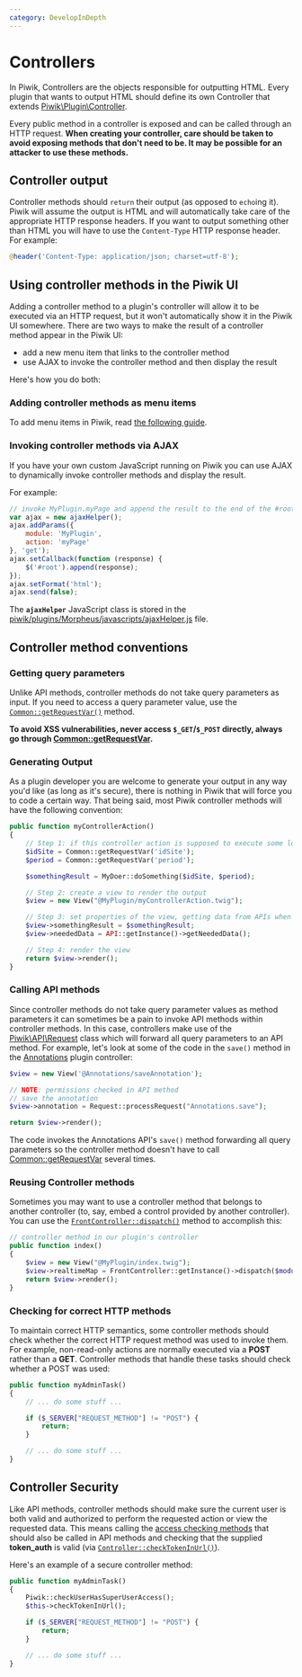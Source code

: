 ```yaml
---
category: DevelopInDepth
---
```

# Controllers

In Piwik, Controllers are the objects responsible for outputting HTML. Every plugin that wants to output HTML should define its own Controller that extends [Piwik\Plugin\Controller](/api-reference/Piwik/Plugin/Controller).

Every public method in a controller is exposed and can be called through an HTTP request. **When creating your controller, care should be taken to avoid exposing methods that don't need to be. It may be possible for an attacker to use these methods.**

## Controller output

Controller methods should `return` their output (as opposed to `echo`ing it). Piwik will assume the output is HTML and will automatically take care of the appropriate HTTP response headers. If you want to output something other than HTML you will have to use the `Content-Type` HTTP response header. For example:

```php
@header('Content-Type: application/json; charset=utf-8');
```

## Using controller methods in the Piwik UI

Adding a controller method to a plugin's controller will allow it to be executed via an HTTP request, but it won't automatically show it in the Piwik UI somewhere. There are two ways to make the result of a controller method appear in the Piwik UI:

* add a new menu item that links to the controller method
* use AJAX to invoke the controller method and then display the result

Here's how you do both:

### Adding controller methods as menu items

To add menu items in Piwik, read [the following guide](https://matomo.org/blog/2014/09/add-new-page-menu-item-piwik-introducing-piwik-platform/).

### Invoking controller methods via AJAX

If you have your own custom JavaScript running on Piwik you can use AJAX to dynamically invoke controller methods and display the result.

For example:

```javascript
// invoke MyPlugin.myPage and append the result to the end of the #root element
var ajax = new ajaxHelper();
ajax.addParams({
    module: 'MyPlugin',
    action: 'myPage'
}, 'get');
ajax.setCallback(function (response) {
    $('#root').append(response);
});
ajax.setFormat('html');
ajax.send(false);
```

The **`ajaxHelper`** JavaScript class is stored in the [piwik/plugins/Morpheus/javascripts/ajaxHelper.js](https://github.com/matomo-org/matomo/blob/master/plugins/Morpheus/javascripts/ajaxHelper.js) file.

## Controller method conventions

### Getting query parameters

Unlike API methods, controller methods do not take query parameters as input. If you need to access a query parameter value, use the [`Common::getRequestVar()`](/api-reference/Piwik/Common#getrequestvar) method.

**To avoid XSS vulnerabilities, never access `$_GET`/`$_POST` directly, always go through [Common::getRequestVar](/api-reference/Piwik/Common#getrequestvar).**

### Generating Output

As a plugin developer you are welcome to generate your output in any way you'd like (as long as it's secure), there is nothing in Piwik that will force you to code a certain way. That being said, most Piwik controller methods will have the following convention:

```php
public function myControllerAction()
{
    // Step 1: if this controller action is supposed to execute some logic, do that first
    $idSite = Common::getRequestVar('idSite');
    $period = Common::getRequestVar('period');

    $somethingResult = MyDoer::doSomething($idSite, $period);

    // Step 2: create a view to render the output
    $view = new View("@MyPlugin/myControllerAction.twig");

    // Step 3: set properties of the view, getting data from APIs when necessary
    $view->somethingResult = $somethingResult;
    $view->neededData = API::getInstance()->getNeededData();

    // Step 4: render the view
    return $view->render();
}
```

### Calling API methods

Since controller methods do not take query parameter values as method parameters it can sometimes be a pain to invoke API methods within controller methods. In this case, controllers make use of the [Piwik\API\Request](/api-reference/Piwik/API/Request) class which will forward all query parameters to an API method. For example, let's look at some of the code in the `save()` method in the [Annotations](https://github.com/matomo-org/matomo/blob/master/plugins/Annotations/Controller.php) plugin controller:

```php
$view = new View('@Annotations/saveAnnotation');

// NOTE: permissions checked in API method
// save the annotation
$view->annotation = Request::processRequest("Annotations.save");

return $view->render();
```

The code invokes the Annotations API's `save()` method forwarding all query parameters so the controller method doesn't have to call [Common::getRequestVar](/api-reference/Piwik/Common#getrequestvar) several times.

### Reusing Controller methods

Sometimes you may want to use a controller method that belongs to another controller (to, say, embed a control provided by another controller). You can use the [`FrontController::dispatch()`](/api-reference/Piwik/FrontController#dispatch) method to accomplish this:

```php
// controller method in our plugin's controller
public function index()
{
    $view = new View("@MyPlugin/index.twig");
    $view->realtimeMap = FrontController::getInstance()->dispatch($module = "UserCountryMap", $method = "realtimeMap");
    return $view->render();
}
```

### Checking for correct HTTP methods

To maintain correct HTTP semantics, some controller methods should check whether the correct HTTP request method was used to invoke them. For example, non-read-only actions are normally executed via a **POST** rather than a **GET**. Controller methods that handle these tasks should check whether a POST was used:

```php
public function myAdminTask()
{
    // ... do some stuff ...

    if ($_SERVER["REQUEST_METHOD"] != "POST") {
        return;
    }

    // ... do some stuff ...
}
```

## Controller Security

Like API methods, controller methods should make sure the current user is both valid and authorized to perform the requested action or view the requested data. This means calling the [access checking methods](/api-reference/Piwik/Piwik) that should also be called in API methods and checking that the supplied **token_auth** is valid (via [`Controller::checkTokenInUrl()`](/api-reference/Piwik/Plugin/Controller#checktokeninurl)).

Here's an example of a secure controller method:

```php
public function myAdminTask()
{
    Piwik::checkUserHasSuperUserAccess();
    $this->checkTokenInUrl();

    if ($_SERVER["REQUEST_METHOD"] != "POST") {
        return;
    }

    // ... do some stuff ...
}
```
